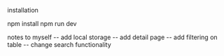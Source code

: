 installation

npm install
npm run dev

notes to myself
-- add local storage
-- add detail page
-- add filtering on table
-- change search functionality
